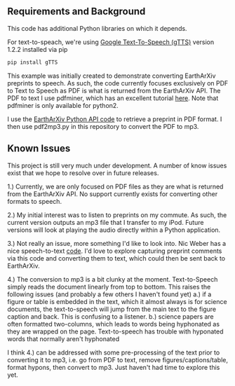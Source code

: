Requirements and Background
-------

This code has additional Python libraries on which it depends.

For text-to-speach, we're using <a href="https://pypi.python.org/pypi/gTTS">Google Text-To-Speech (gTTS)</a> version 1.2.2 installed via pip
```python
pip install gTTS
``` 

This example was initially created to demonstrate converting EarthArXiv preprints to speech. As such, the code currently focuses exclusively on PDF to Text to Speech as PDF is what is returned from the EarthArXiv API. The PDF to text I use pdfminer, which has an excellent tutorial <a href="
http://stanford.edu/~mgorkove/cgi-bin/rpython_tutorials/Using%20Python%20to%20Convert%20PDFs%20to%20Text%20Files.php">here</a>. Note that pdfminer is only available for python2.

I use the <a href="https://github.com/eartharxiv/API">EarthArXiv Python API code</a> to retrieve a preprint in PDF format. I then use pdf2mp3.py in this repository to convert the PDF to mp3.

Known Issues
-----------

This project is still very much under development. A number of know issues exist that we hope to resolve over in future releases.

1.) Currently, we are only focused on PDF files as they are what is returned from the EarthArXiv API. No support currently exists for converting other formats to speech.

2.) My initial interest was to listen to preprints on my commute. As such, the current version outputs an mp3 file that I transfer to my iPod. Future versions will look at playing the audio directly within a Python application.

3.) Not really an issue, more something I'd like to look into. Nic Weber has a nice speech-to-text <a href="https://github.com/CouncilDataProject/transcription_runner/blob/master/python/simple_transcription.py">code</a>. I'd love to explore capturing preprint comments via this code and converting them to text, which could then be sent back to EarthArXiv.

4.) The conversion to mp3 is a bit clunky at the moment. Text-to-Speech simply reads the document linearly from top to bottom. This raises the following issues (and probably a few others I haven't found yet)
	a.) if a figure or table is embedded in the text, which it almost always is for science documents, the text-to-speech will jump from the main text to the figure caption and back. This is confusing to a listener.
	b.) science papers are often formatted two-columns, which leads to words being hyphonated as they are wrapped on the page. Text-to-speech has trouble with hyponated words that normally aren't hyphonated

I think 4.) can be addressed with some pre-processing of the text prior to converting it to mp3, i.e. go from PDF to text, remove figures/captions/table, format hypons, then convert to mp3. Just haven't had time to explore this yet.
